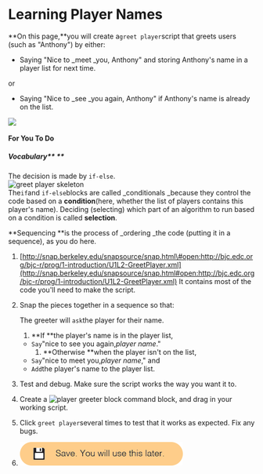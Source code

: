 # Learning Player Names

**On this page,**you will create a`greet player`script that greets users \(such as "Anthony"\) by either:

* Saying "Nice to \_meet \_you, Anthony" and storing Anthony's name in a player list for next time.

or

* Saying "Nice to \_see \_you again, Anthony" if Anthony's name is already on the list.

![](http://bjc.edc.org/bjc-r/img/1-introduction/U1ImageVideoAddendum_img/U1L2P4-MeetGreet.gif)

**For You To Do**

##### Vocabulary** **

The decision is made by `if-else`.  
![](http://bjc.edc.org/bjc-r/img/1-introduction/greet-player-skeleton.png "greet player skeleton")  
The`if`and `if-else`blocks are called \_conditionals \_because they control the code based on a **condition**\(here, whether the list of players contains this player's name\). Deciding \(selecting\) which part of an algorithm to run based on a condition is called **selection**.

**Sequencing **is the process of \_ordering \_the code \(putting it in a sequence\), as you do here.

1. [http://snap.berkeley.edu/snapsource/snap.html\#open:http://bjc.edc.org/bjc-r/prog/1-introduction/U1L2-GreetPlayer.xml](http://snap.berkeley.edu/snapsource/snap.html#open:http://bjc.edc.org/bjc-r/prog/1-introduction/U1L2-GreetPlayer.xml) It contains most of the code you'll need to make the script.
2. Snap the pieces together in a sequence so that:

   The greeter will `ask`the player for their name.  
   1. **If **the player's name is in the player list,

   * `Say`"nice to see you again,_player name_."
     1. **Otherwise **when the player isn't on the list,
   * `Say`"nice to meet you,_player name_," and
   * `Add`the player's name to the player list.

3. Test and debug. Make sure the script works the way you want it to.

4. Create a ![](http://bjc.edc.org/bjc-r/img/1-introduction/greet-player.png "player greeter block") command block, and drag in your working script.

5. Click `greet player`several times to test that it works as expected. Fix any bugs.

6. ![](/assets/save_use_later.png)



